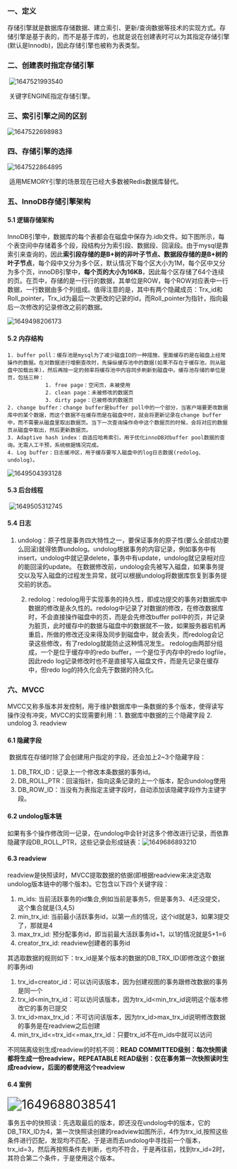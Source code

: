### 一、定义

​	存储引擎就是数据库存储数据、建立索引、更新/查询数据等技术的实现方式。存储引擎是基于表的，而不是基于库的，也就是说在创建表时可以为其指定存储引擎(默认是Innodb)，因此存储引擎也被称为表类型。

### 二、创建表时指定存储引擎

​	![1647521993540](../noteImage/1647521993540.png)

​	关键字ENGINE指定存储引擎。

### 三、索引引擎之间的区别

![1647522698983](../noteImage/1647522698983.png)

### 四、存储引擎的选择

![1647522864895](../noteImage/1647522864895.png)

​	适用MEMORY引擎的场景现在已经大多数被Redis数据库替代。

### 五、InnoDB存储引擎架构

#### 5.1 逻辑存储架构

​	InnoDB引擎中，数据库的每个表都会在磁盘中保存为.idb文件。如下图所示，每个表空间中存储着多个段，段结构分为索引段、数据段、回滚段。由于mysql是靠索引来查询的，因此**索引段存储的是B+树的非叶子节点、数据段存储的是B+树的叶子节点**，每个段中又分为多个区，默认情况下每个区大小为1M，每个区中又分为多个页，innoDB引擎中，**每个页的大小为16KB**，因此每个区存储了64个连续的页。
​	在页中，存储的是一行行的数据，其单位是ROW，每个ROW对应表中一行数据，一行数据由多个列组成。值得注意的是，其中有两个隐藏成员：Trx_id和Roll_pointer，Trx_id为最后一次更改的记录的id，而Roll_pointer为指针，指向最后一次修改的记录修改之前的数据。

![1649498206173](../noteImage/1649498206173.png)	

#### 5.2 内存结构

 	1. buffer poll：缓存池是mysql为了减少磁盘IO的一种措施，里面缓存的是在磁盘上经常操作的数据。在对数据进行增删查改时，先操纵缓存池中的数据(如果不存在于缓存池，则从磁盘中加载出来)，然后再按一定的频率将缓存池中内容同步刷新到磁盘中。缓存池存储的单位是页，包括三种：
            	1. free page：空闲页，未被使用
            	2. clean page：未被修改的数据页
            	3. dirty page：已被修改的数据页
	2. change buffer：change buffer是buffer poll中的一个部分，当客户端要更改数据库中的某个数据，而这个数据不在缓存而是在磁盘中时，就会将更新记录在change buffer中，而不需要从磁盘里取出数据页。当下一次查询操作命中这个数据页的时候，会将对应的数据页从磁盘中取出，然后更新数据页。
	3. Adaptive hash index：自适应哈希索引，用于优化innoDB对buffer pool数据的查询。无需人工干预，系统根据情况完成。
	4. Log buffer：日志缓冲区，用于缓存要写入磁盘中的log日志数据(redolog、undolog)。

![1649504393128](../noteImage/1649504393128.png)

#### 5.3 后台线程

​	![1649505312745](../noteImage/1649505312745.png)

#### 5.4 日志

1. undolog：原子性是事务四大特性之一，要保证事务的原子性(要么全部成功要么回滚)就得依靠undolog。undolog根据事务的内容记录，例如事务中有insert，undolog中就记录delete，事务中有update，undolog就记录相对应的能回滚的update。   在数据修改前，undolog会先被写入磁盘，如果事务提交以及写入磁盘的过程发生异常，就可以根据undolog将数据库恢复到事务提交前的状态。

 	2. redolog：redolog用于实现事务的持久性，即成功提交的事务对数据库中数据的修改是永久性的。redolog中记录了对数据的修改，在修改数据库时，不会直接操作磁盘中的页，而是会先修改buffer poll中的页，并记录为脏页，此时缓存中的数据与磁盘中的数据就不一致，如果服务器宕机再重启，所做的修改还没来得及同步到磁盘中，就会丢失，而redolog会记录这些修改，有了redolog就能防止这种情况发生。
           redolog由两部分组成，一个是位于缓存中的redo buffer，一个是位于内存中的redo logfile，因此redo log记录修改时也不是直接写入磁盘文件，而是先记录在缓存中，但redo log的持久化会先于数据的持久化。

### 六、MVCC

​	MVCC又称多版本并发控制，用于维护数据库中一条数据的多个版本，使得读写操作没有冲突，MVCC的实现需要利用：1. 数据库中数据的三个隐藏字段   2. undolog   3. readview

#### 6.1 隐藏字段

​	数据库在存储时除了会创建用户指定的字段，还会加上2~3个隐藏字段：

1.  DB_TRX_ID：记录上一个修改本条数据的事务id。
2.  DB_ROLL_PTR：回滚指针，指向这条记录的上一个版本，配合undolog使用
3.  DB_ROW_ID：当没有为表指定主键字段时，自动添加该隐藏字段作为主键字段。

#### 6.2 undolog版本链

​	如果有多个操作修改同一记录，在undolog中会针对这多个修改进行记录，而依靠隐藏字段DB_ROLL_PTR，这些记录会形成链表：![1649686893210](../noteImage/1649686893210.png)

#### 6.3 readview

​	readview是快照读时，MVCC提取数据的依据(即根据readview来决定选取undolog版本链中的哪个版本)。它包含以下四个关键字段：

1.  m_ids:   当前活跃事务的id集合,例如当前是事务5，但是事务3、4还没提交，这个集合就是{3,4,5}
2.  min_trx_id:  当前最小活跃事务id，以第一点的情况，这个id就是3，如果3提交了，那就是4
3.  max_trx_id: 预分配事务id，即当前最大活跃事务id+1，以1的情况就是5+1=6
4.  creator_trx_id: readview创建者的事务id

其选取数据的规则如下：trx_id是某个版本的数据的DB_TRX_ID(即修改这个数据的事务id)

1.  trx_id=creator_id：可以访问该版本，因为创建视图的事务跟修改数据的事务是同一个
2.  trx_id<min_trx_id：可以访问该版本，因为trx_id<min_trx_id说明这个版本修改它的事务已提交
3.  trx_id>max_trx_id：不可访问该版本，因为trx_id>max_trx_id说明修改数据的事务是在readview之后创建
4.  min_trx_id<=trx_id<=max_trx_id：只要trx_id不在m_ids中就可以访问

不同隔离级别生成readview的时机不同：**READ COMMITTED级别：每次快照读都将生成一份readview，REPEATABLE READ级别：仅在事务第一次快照读时生成readview，后面的都使用这个readview**

#### 6.4 案例

<img src="../noteImage/1649688038541.png" alt="1649688038541" style="zoom:200%;" />

事务五中的快照读：先选取最后的版本，即还没在undolog中的版本，它的DB_TRX_ID为4，第一次快照读创建的readview如图所示，4作为trx_id,按照这些条件进行匹配，发现均不匹配，于是进而去undolog中寻找前一个版本，trx_id=3，然后再按照条件去判断，也均不符合，于是再往前，找到trx_id=2时，其符合第二个条件，于是使用这个版本。